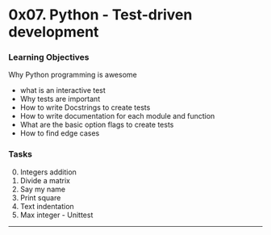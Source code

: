 # 0x07. Python - Test-driven development
### Learning Objectives
Why Python programming is awesome
- what is an interactive test
- Why tests are important
- How to write Docstrings to create tests
- How to write documentation for each module and function
- What are the basic option flags to create tests
- How to find edge cases

###  Tasks
0. Integers addition
1. Divide a matrix
2. Say my name
3. Print square
4. Text indentation
5. Max integer - Unittest
---
